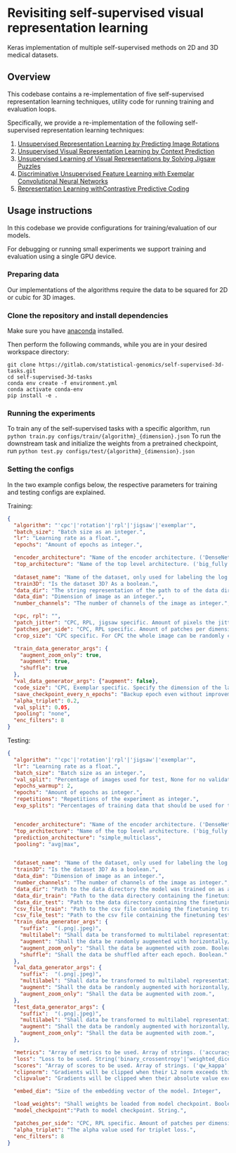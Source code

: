 # Revisiting self-supervised visual representation learning

Keras implementation of multiple self-supervised methods on 2D and 3D medical datasets.

## Overview

This codebase contains a re-implementation of five self-supervised representation learning
techniques, utility code for running training and evaluation loops.

Specifically, we provide a re-implementation of the following self-supervised representation learning techniques:

1.  [Unsupervised Representation Learning by Predicting Image Rotations](https://arxiv.org/abs/1803.07728)
2.  [Unsupervised Visual Representation Learning by Context Prediction](https://arxiv.org/abs/1505.05192)
3.  [Unsupervised Learning of Visual Representations by Solving Jigsaw Puzzles](https://arxiv.org/abs/1603.09246)
4.  [Discriminative Unsupervised Feature Learning with Exemplar Convolutional
    Neural Networks](https://arxiv.org/abs/1406.6909)
5.  [Representation Learning withContrastive Predictive Coding](https://arxiv.org/pdf/1807.03748.pdf)

## Usage instructions

In this codebase we provide configurations for training/evaluation of our models.

For debugging or running small experiments we support training and evaluation using a single GPU device.

### Preparing data

Our implementations of the algorithms require the data to be squared for 2D or cubic for 3D images.

### Clone the repository and install dependencies

Make sure you have [anaconda](https://docs.conda.io/projects/conda/en/latest/user-guide/install/index.html) installed.

Then perform the following commands, while you are in your desired workspace directory:
```shell script
git clone https://gitlab.com/statistical-genomics/self-supervised-3d-tasks.git
cd self-supervised-3d-tasks
conda env create -f environment.yml
conda activate conda-env
pip install -e .
```

### Running the experiments
To train any of the self-supervised tasks with a specific algorithm, run `python train.py configs/train/{algorithm}_{dimension}.json`
To run the downstream task and initialize the weights from a pretrained checkpoint, run `python test.py configs/test/{algorithm}_{dimension}.json`

### Setting the configs

In the two example configs below, the respective parameters for training and testing configs are explained.

Training:
```json 
{
  "algorithm": "'cpc'|'rotation'|'rpl'|'jigsaw'|'exemplar'",
  "batch_size": "Batch size as an integer.",
  "lr": "Learning rate as a float.",
  "epochs": "Amount of epochs as integer.",

  "encoder_architecture": "Name of the encoder architecture. ('DenseNet121'|'InceptionV3'|'ResNet50'|'ResNet50V2'|'ResNet101'|'ResNet101V2'|'ResNet152'|'InceptionResNetV2')",
  "top_architecture": "Name of the top level architecture. ('big_fully'|'simple_multiclass'|'unet_3d_upconv'|'unet_3d_upconv_patches') ",
    
  "dataset_name": "Name of the dataset, only used for labeling the log data.",
  "train3D": "Is the dataset 3D? As a boolean.",
  "data_dir": "The string representation of the path to of the data directory.",
  "data_dim": "Dimension of image as an integer.",
  "number_channels": "The number of channels of the image as integer.",

  "cpc, rpl": "",
  "patch_jitter": "CPC, RPL, jigsaw specific. Amount of pixels the jitter every patch should have as an integer.",
  "patches_per_side": "CPC, RPL specific. Amount of patches per dimension. 2 patches per side result in 8 patches for a 2D and 16 patches for a 3D image. As integer.",
  "crop_size": "CPC specific. For CPC the whole image can be randomly cropped to a smaller size to make the self-supervised task harder",

  "train_data_generator_args": {
    "augment_zoom_only": true,
    "augment": true,
    "shuffle": true
  },
  "val_data_generator_args": {"augment": false},
  "code_size": "CPC, Exemplar specific. Specify the dimension of the latent space",
  "save_checkpoint_every_n_epochs": "Backup epoch even without improvements every n epochs. As Integer.",
  "alpha_triplet": 0.2,
  "val_split": 0.05,
  "pooling": "none",
  "enc_filters": 8
}
```

Testing:
```json
{
  "algorithm": "'cpc'|'rotation'|'rpl'|'jigsaw'|'exemplar'",
  "lr": "Learning rate as a float.",
  "batch_size": "Batch size as an integer.",
  "val_split": "Percentage of images used for test, None for no validation set. Float between 0 and 1.",
  "epochs_warmup": 2,
  "epochs": "Amount of epochs as integer.",
  "repetitions": "Repetitions of the experiment as integer.",
  "exp_splits": "Percentages of training data that should be used for the experiments. Array of integers ([100,10,1,50,25])",


  "encoder_architecture": "Name of the encoder architecture. ('DenseNet121'|'InceptionV3'|'ResNet50'|'ResNet50V2'|'ResNet101'|'ResNet101V2'|'ResNet152'|'InceptionResNetV2')",
  "top_architecture": "Name of the top level architecture. ('big_fully'|'simple_multiclass'|'unet_3d_upconv'|'unet_3d_upconv_patches') ",
  "prediction_architecture": "simple_multiclass",
  "pooling": "avg|max",


  "dataset_name": "Name of the dataset, only used for labeling the log data.",
  "train3D": "Is the dataset 3D? As a boolean.",
  "data_dim": "Dimension of image as an integer.",
  "number_channels": "The number of channels of the image as integer.",
  "data_dir": "Path to the data directory the model was trained on as a string",
  "data_dir_train": "Path to the data directory containing the finetuning train data as a string.",
  "data_dir_test": "Path to the data directory containing the finetuning test data as a string.",
  "csv_file_train": "Path to the csv file containing the finetuning train data as a string.",
  "csv_file_test": "Path to the csv file containing the finetuning test data as a string.",
  "train_data_generator_args": {
    "suffix":  "(.png|.jpeg)",
    "multilabel": "Shall data be transformed to multilabel representation. (0 => [0, 0], 1 => [1, 0], 2 => [1, 1]",
    "augment": "Shall the data be randomly augmented with horizontally/vertically flip and/or zoom. Boolean.",
    "augment_zoom_only": "Shall the data be augmented with zoom. Boolean.",
    "shuffle": "Shall the data be shuffled after each epoch. Boolean."
  },
  "val_data_generator_args": {
    "suffix":  "(.png|.jpeg)",
    "multilabel": "Shall data be transformed to multilabel representation. (0 => [0, 0], 1 => [1, 0], 2 => [1, 1]",
    "augment": "Shall the data be randomly augmented with horizontally/vertically flip and/or zoom.",
    "augment_zoom_only": "Shall the data be augmented with zoom.",
  },
  "test_data_generator_args": {
    "suffix":  "(.png|.jpeg)",
    "multilabel": "Shall data be transformed to multilabel representation. (0 => [0, 0], 1 => [1, 0], 2 => [1, 1]",
    "augment": "Shall the data be randomly augmented with horizontally/vertically flip and/or zoom.",
    "augment_zoom_only": "Shall the data be augmented with zoom.",
  },

  "metrics": "Array of metrics to be used. Array of strings. ('accuracy'|'mse')",
  "loss": "Loss to be used. String('binary_crossentropy'|'weighted_dice_loss'|'weighted_sum_loss'|'weighted_categorical_crossentropy'|'jaccard_distance')",
  "scores": "Array of scores to be used. Array of strings. ('qw_kappa'|'qw_kappa_kaggle'|'cat_accuracy'|'cat_acc_kaggle'|'dice'|'jaccard')",
  "clipnorm": "Gradients will be clipped when their L2 norm exceeds this value.",
  "clipvalue": "Gradients will be clipped when their absolute value exceeds this value.",

  "embed_dim": "Size of the embedding vector of the model. Integer",

  "load_weights": "Shall weights be loaded from model checkpoint. Boolean.",
  "model_checkpoint":"Path to model checkpoint. String.",

  "patches_per_side": "CPC, RPL specific. Amount of patches per dimension. 2 patches per side result in 8 patches for a 2D and 16 patches for a 3D image. As integer.",
  "alpha_triplet": "The alpha value used for triplet loss.",
  "enc_filters": 8
}
```